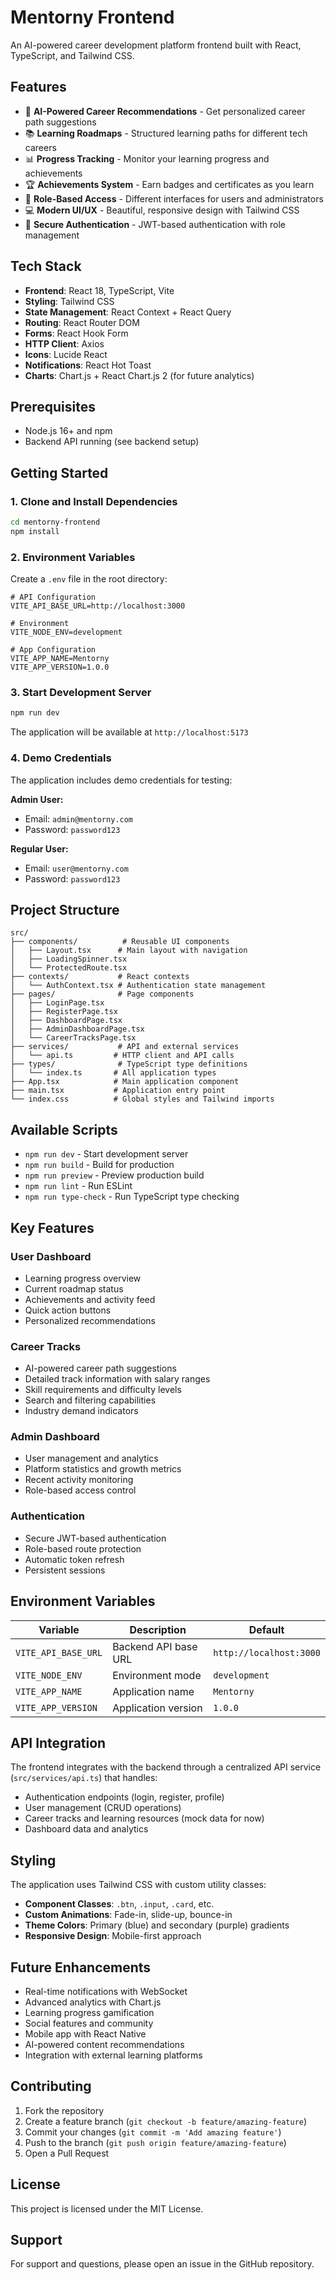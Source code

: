 # Mentorny Frontend

An AI-powered career development platform frontend built with React, TypeScript, and Tailwind CSS.

## Features

- 🎯 **AI-Powered Career Recommendations** - Get personalized career path suggestions
- 📚 **Learning Roadmaps** - Structured learning paths for different tech careers
- 📊 **Progress Tracking** - Monitor your learning progress and achievements
- 🏆 **Achievements System** - Earn badges and certificates as you learn
- 👥 **Role-Based Access** - Different interfaces for users and administrators
- 💻 **Modern UI/UX** - Beautiful, responsive design with Tailwind CSS
- 🔐 **Secure Authentication** - JWT-based authentication with role management

## Tech Stack

- **Frontend**: React 18, TypeScript, Vite
- **Styling**: Tailwind CSS
- **State Management**: React Context + React Query
- **Routing**: React Router DOM
- **Forms**: React Hook Form
- **HTTP Client**: Axios
- **Icons**: Lucide React
- **Notifications**: React Hot Toast
- **Charts**: Chart.js + React Chart.js 2 (for future analytics)

## Prerequisites

- Node.js 16+ and npm
- Backend API running (see backend setup)

## Getting Started

### 1. Clone and Install Dependencies

```bash
cd mentorny-frontend
npm install
```

### 2. Environment Variables

Create a `.env` file in the root directory:

```env
# API Configuration
VITE_API_BASE_URL=http://localhost:3000

# Environment
VITE_NODE_ENV=development

# App Configuration
VITE_APP_NAME=Mentorny
VITE_APP_VERSION=1.0.0
```

### 3. Start Development Server

```bash
npm run dev
```

The application will be available at `http://localhost:5173`

### 4. Demo Credentials

The application includes demo credentials for testing:

**Admin User:**

- Email: `admin@mentorny.com`
- Password: `password123`

**Regular User:**

- Email: `user@mentorny.com`
- Password: `password123`

## Project Structure

```
src/
├── components/          # Reusable UI components
│   ├── Layout.tsx      # Main layout with navigation
│   ├── LoadingSpinner.tsx
│   └── ProtectedRoute.tsx
├── contexts/           # React contexts
│   └── AuthContext.tsx # Authentication state management
├── pages/              # Page components
│   ├── LoginPage.tsx
│   ├── RegisterPage.tsx
│   ├── DashboardPage.tsx
│   ├── AdminDashboardPage.tsx
│   └── CareerTracksPage.tsx
├── services/           # API and external services
│   └── api.ts         # HTTP client and API calls
├── types/              # TypeScript type definitions
│   └── index.ts       # All application types
├── App.tsx            # Main application component
├── main.tsx           # Application entry point
└── index.css          # Global styles and Tailwind imports
```

## Available Scripts

- `npm run dev` - Start development server
- `npm run build` - Build for production
- `npm run preview` - Preview production build
- `npm run lint` - Run ESLint
- `npm run type-check` - Run TypeScript type checking

## Key Features

### User Dashboard

- Learning progress overview
- Current roadmap status
- Achievements and activity feed
- Quick action buttons
- Personalized recommendations

### Career Tracks

- AI-powered career path suggestions
- Detailed track information with salary ranges
- Skill requirements and difficulty levels
- Search and filtering capabilities
- Industry demand indicators

### Admin Dashboard

- User management and analytics
- Platform statistics and growth metrics
- Recent activity monitoring
- Role-based access control

### Authentication

- Secure JWT-based authentication
- Role-based route protection
- Automatic token refresh
- Persistent sessions

## Environment Variables

| Variable            | Description          | Default                 |
| ------------------- | -------------------- | ----------------------- |
| `VITE_API_BASE_URL` | Backend API base URL | `http://localhost:3000` |
| `VITE_NODE_ENV`     | Environment mode     | `development`           |
| `VITE_APP_NAME`     | Application name     | `Mentorny`              |
| `VITE_APP_VERSION`  | Application version  | `1.0.0`                 |

## API Integration

The frontend integrates with the backend through a centralized API service (`src/services/api.ts`) that handles:

- Authentication endpoints (login, register, profile)
- User management (CRUD operations)
- Career tracks and learning resources (mock data for now)
- Dashboard data and analytics

## Styling

The application uses Tailwind CSS with custom utility classes:

- **Component Classes**: `.btn`, `.input`, `.card`, etc.
- **Custom Animations**: Fade-in, slide-up, bounce-in
- **Theme Colors**: Primary (blue) and secondary (purple) gradients
- **Responsive Design**: Mobile-first approach

## Future Enhancements

- Real-time notifications with WebSocket
- Advanced analytics with Chart.js
- Learning progress gamification
- Social features and community
- Mobile app with React Native
- AI-powered content recommendations
- Integration with external learning platforms

## Contributing

1. Fork the repository
2. Create a feature branch (`git checkout -b feature/amazing-feature`)
3. Commit your changes (`git commit -m 'Add amazing feature'`)
4. Push to the branch (`git push origin feature/amazing-feature`)
5. Open a Pull Request

## License

This project is licensed under the MIT License.

## Support

For support and questions, please open an issue in the GitHub repository.
